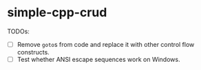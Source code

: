 # simple-cpp-crud

TODOs:

- [ ] Remove `goto`s from code and replace it with other control flow constructs.
- [ ] Test whether ANSI escape sequences work on Windows.
